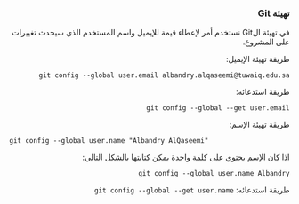 


### <div dir=rtl>تهيئة Git <dir>

<div dir=rtl>
في تهيئة الGit نستخدم أمر لإعطاء قيمة للإيميل واسم المستخدم الذي سيحدث تغييرات على المشروع.

طريقة تهيئة الإيميل:

``
git config --global user.email albandry.alqaseemi@tuwaiq.edu.sa
``

طريقة استدعائه:

``
git config --global --get user.email 
``


طريقة تهيئة الإسم:

<div dir=ltr>
 
``
git config --global user.name "Albandry AlQaseemi" 
``

<dir>

<div dir=rtl>
اذا كان الإسم يحتوي على كلمة واحدة يمكن كتابتها بالشكل التالي:
 
``
git config --global user.name Albandry
``

طريقة استدعائه:
``
git config --global --get user.name 
``
 <dir>
